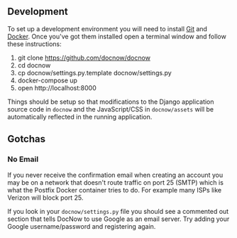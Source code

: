 ## Development

To set up a development environment you will need to install [Git] and [Docker].
Once you've got them installed open a terminal window and follow these
instructions:

1. git clone https://github.com/docnow/docnow
1. cd docnow
1. cp docnow/settings.py.template docnow/settings.py
1. docker-compose up
1. open http://localhost:8000

Things should be setup so that modifications to the Django application source
code in `docnow` and the JavaScript/CSS in `docnow/assets` will be automatically
reflected in the running application.

## Gotchas

### No Email

If you never receive the confirmation email when creating an account you may 
be on a network that doesn't route traffic on port 25 (SMTP) which is what the
Postfix Docker container tries to do. For example many ISPs like Verizon will
block port 25.

If you look in your `docnow/settings.py` file you should see a commented out
section that tells DocNow to use Google as an email server. Try adding your
Google username/password and registering again. 

[Git]: https://git-scm.com/
[Docker]: https://www.docker.com/
[Twitter App]: https://apps.twitter.com
